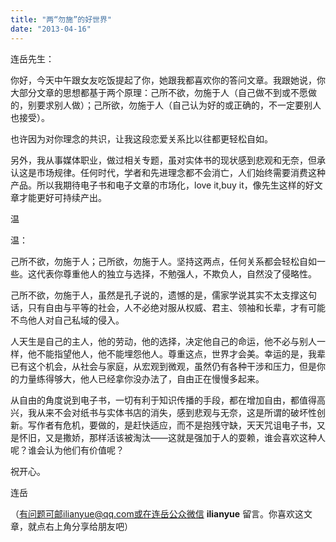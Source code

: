```yaml
---
title: "两“勿施”的好世界"
date: "2013-04-16"
---
```


连岳先生：

你好，今天中午跟女友吃饭提起了你，她跟我都喜欢你的答问文章。我跟她说，你大部分文章的思想都基于两个原理：己所不欲，勿施于人（自己做不到或不愿做的，别要求别人做）；己所欲，勿施于人（自己认为好的或正确的，不一定要别人也接受）。

也许因为对你理念的共识，让我这段恋爱关系比以往都更轻松自如。

另外，我从事媒体职业，做过相关专题，虽对实体书的现状感到悲观和无奈，但承认这是市场规律。任何时代，学者和先进理念都不会消亡，人们始终需要消费这种产品。所以我期待电子书和电子文章的市场化，love it,buy it，像先生这样的好文章才能更好可持续产出。

温

温：

己所不欲，勿施于人；己所欲，勿施于人。坚持这两点，任何关系都会轻松自如一些。这代表你尊重他人的独立与选择，不勉强人，不欺负人，自然没了侵略性。

己所不欲，勿施于人，虽然是孔子说的，遗憾的是，儒家学说其实不太支撑这句话，只有自由与平等的社会，人不必绝对服从权威、君主、领袖和长辈，才有可能不鸟他人对自己私域的侵入。

人天生是自己的主人，他的劳动，他的选择，决定他自己的命运，他不必与别人一样，他不能指望他人，他不能埋怨他人。尊重这点，世界才会美。幸运的是，我辈已有这个机会，从社会与家庭，从宏观到微观，虽然仍有各种干涉和压力，但是你的力量练得够大，他人已经拿你没办法了，自由正在慢慢多起来。

从自由的角度说到电子书，一切有利于知识传播的手段，都在增加自由，都值得高兴，我从来不会对纸书与实体书店的消失，感到悲观与无奈，这是所谓的破坏性创新。写作者有危机，要做的，是赶快适应，而不是抱残守缺，天天咒诅电子书，又是怀旧，又是撒娇，那样活该被淘汰——这就是强加于人的耍赖，谁会喜欢这种人呢？谁会认为他们有价值呢？

祝开心。

连岳

（有问题可邮ilianyue@qq.com或在连岳公众微信 **ilianyue** 留言。你喜欢这文章，就点右上角分享给朋友吧）
